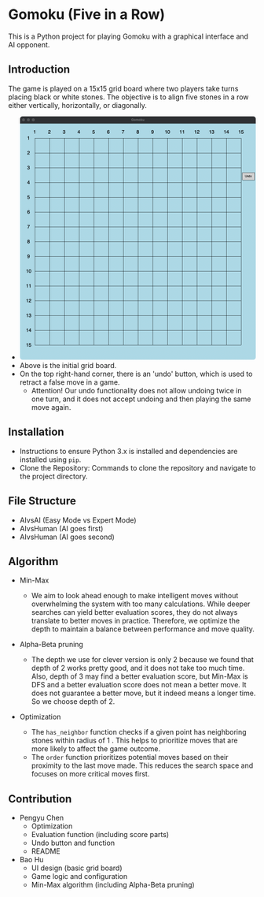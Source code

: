 # Gomoku (Five in a Row)
This is a Python project for playing Gomoku with a graphical interface and AI opponent.

## Introduction
The game is played on a 15x15 grid board where two players take turns placing black or 
white stones. The objective is to align five stones in a row either vertically, horizontally, or diagonally.
   - ![img.png](img.png)
   - Above is the initial grid board. 
   - On the top right-hand corner, there is an 'undo' button, 
which is used to retract a false move in a game.
     - Attention! Our undo functionality does not allow undoing twice in one turn, 
and it does not accept undoing and then playing the same move again.
   


## Installation
   - Instructions to ensure Python 3.x is installed and dependencies are installed using `pip`.
   - Clone the Repository: Commands to clone the repository and navigate to the project directory.

## File Structure
- AIvsAI (Easy Mode vs Expert Mode)
- AIvsHuman (AI goes first)
- AIvsHuman (AI goes second)

## Algorithm
- Min-Max 
  - We aim to look ahead enough to make intelligent moves without overwhelming the system with too many calculations.
While deeper searches can yield better evaluation scores, they do not always translate to better moves in practice. 
Therefore, we optimize the depth to maintain a balance between performance and move quality.

- Alpha-Beta pruning
  - The depth we use for clever version is only 2 because we found that depth of 2 
works pretty good, and it does not take too much time. Also, depth of 3 may find a better
evaluation score, but Min-Max is DFS and a better evaluation score does not mean 
a better move. It does not guarantee a better move, but it indeed means a longer time.
So we choose depth of 2.

- Optimization 
  - The `has_neighbor` function checks if a given point has neighboring stones within radius of 1 .
This helps to prioritize moves that are more likely to affect the game outcome. 
  - The `order` function prioritizes potential moves based on their proximity to the last move made. 
This reduces the search space and focuses on more critical moves first.
  


## Contribution
- Pengyu Chen 
  - Optimization
  - Evaluation function (including score parts)
  - Undo button and function 
  - README
- Bao Hu 
  - UI design (basic grid board)
  - Game logic and configuration
  - Min-Max algorithm (including Alpha-Beta pruning)